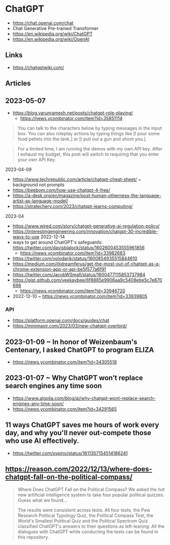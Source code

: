 # ChatGPT

* https://chat.openai.com/chat
* Chat Generative Pre-trained Transformer
* https://en.wikipedia.org/wiki/ChatGPT
* https://en.wikipedia.org/wiki/OpenAI

## Links

* https://chatgptwiki.com/


## Articles

## 2023-05-07

* https://blog.varunramesh.net/posts/chatgpt-role-playing/
  * https://news.ycombinator.com/item?id=35851114
  
> You can talk to the characters below by typing messages in the input box. You can also roleplay actions by typing things like [I pour some food pellets into the tank.] or [I pull out a gun and shoot you.].

>For a limited time, I am running the demos with my own API key. After I exhaust my budget, this post will switch to requiring that you enter your own API Key.


2023-04-09
* https://www.techrepublic.com/article/chatgpt-cheat-sheet/ ~ background not prompts
* https://beebom.com/how-use-chatgpt-4-free/
* https://a-desk.org/en/magazine/post-human-otherness-the-language-artist-as-language-model/
* https://stratechery.com/2023/chatgpt-learns-computing/

2023-04
* https://www.wired.com/story/chatgpt-generative-ai-regulation-policy/
* https://interestingengineering.com/innovation/chatgpt-30-incredible-ways-to-use
2022-12-14
* ways to get around ChatGPT's safeguards: https://twitter.com/davisblalock/status/1602600453555961856
  * https://news.ycombinator.com/item?id=33982683
* https://twitter.com/volodarik/status/1600854935515844610
* https://medium.com/@dreamferus/get-the-most-out-of-chatgpt-as-a-chrome-extension-app-or-api-be5f577a6f91
* https://twitter.com/JacobWSmall/status/1600477115853737984
* https://gist.github.com/veekaybee/6f8885e9906aa9c5408ebe5c7e870698
  * https://news.ycombinator.com/item?id=33946720
* 2022-12-10 ~ https://news.ycombinator.com/item?id=33939805

### API

* https://platform.openai.com/docs/guides/chat
* https://minimaxir.com/2023/03/new-chatgpt-overlord/

## 2023-01-09 ~ In honor of Weizenbaum's Centenary, I asked ChatGPT to program ELIZA

* https://news.ycombinator.com/item?id=34305518


## 2023-01-07 ~ Why ChatGPT won’t replace search engines any time soon

* https://www.algolia.com/blog/ai/why-chatgpt-wont-replace-search-engines-any-time-soon/
* https://news.ycombinator.com/item?id=34291565


## 11 ways ChatGPT saves me hours of work every day, and why you'll never out-compete those who use AI effectively.

* https://twitter.com/svpino/status/1611357154514186241


## https://reason.com/2022/12/13/where-does-chatgpt-fall-on-the-political-compass/

>Where Does ChatGPT Fall on the Political Compass?
>We asked the hot new artificial intelligence system to take four popular political quizzes. Guess what we found...
>
>The results were consistent across tests. All four tests, the Pew Research Political Typology Quiz, the Political Compass Test, the World's Smallest Political Quiz and the Political Spectrum Quiz classified ChatGPT's answers to their questions as left-leaning. All the dialogues with ChatGPT while conducting the tests can be found in this repository.